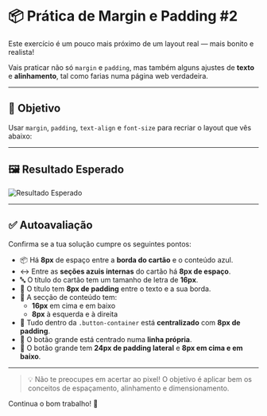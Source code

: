 # 📦 Prática de Margin e Padding #2

Este exercício é um pouco mais próximo de um layout real — mais bonito e realista!

Vais praticar não só `margin` e `padding`, mas também alguns ajustes de **texto** e **alinhamento**, tal como farias numa página web verdadeira.

---

## 🎯 Objetivo

Usar `margin`, `padding`, `text-align` e `font-size` para recriar o layout que vês abaixo:

---

## 🖼️ Resultado Esperado

![Resultado Esperado](./desired-outcome.png)

---

## ✅ Autoavaliação

Confirma se a tua solução cumpre os seguintes pontos:

- 📦 Há **8px** de espaço entre a **borda do cartão** e o conteúdo azul.
- ↔️ Entre as **seções azuis internas** do cartão há **8px de espaço**.
- 🔤 O título do cartão tem um tamanho de letra de **16px**.
- 📐 O título tem **8px de padding** entre o texto e a sua borda.
- 📏 A secção de conteúdo tem:
  - **16px** em cima e em baixo
  - **8px** à esquerda e à direita
- 🎯 Tudo dentro da `.button-container` está **centralizado** com **8px de padding**.
- 🔘 O botão grande está centrado numa **linha própria**.
- 📐 O botão grande tem **24px de padding lateral** e **8px em cima e em baixo**.

---

> 💡 Não te preocupes em acertar ao pixel! O objetivo é aplicar bem os conceitos de espaçamento, alinhamento e dimensionamento.

Continua o bom trabalho! 🚀
